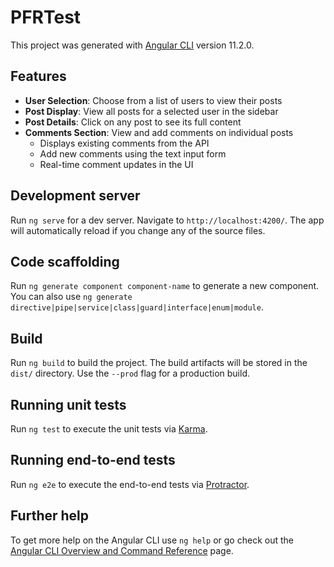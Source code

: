 # PFRTest

This project was generated with [Angular CLI](https://github.com/angular/angular-cli) version 11.2.0.

## Features

- **User Selection**: Choose from a list of users to view their posts
- **Post Display**: View all posts for a selected user in the sidebar
- **Post Details**: Click on any post to see its full content
- **Comments Section**: View and add comments on individual posts
  - Displays existing comments from the API
  - Add new comments using the text input form
  - Real-time comment updates in the UI

## Development server

Run `ng serve` for a dev server. Navigate to `http://localhost:4200/`. The app will automatically reload if you change any of the source files.

## Code scaffolding

Run `ng generate component component-name` to generate a new component. You can also use `ng generate directive|pipe|service|class|guard|interface|enum|module`.

## Build

Run `ng build` to build the project. The build artifacts will be stored in the `dist/` directory. Use the `--prod` flag for a production build.

## Running unit tests

Run `ng test` to execute the unit tests via [Karma](https://karma-runner.github.io).

## Running end-to-end tests

Run `ng e2e` to execute the end-to-end tests via [Protractor](http://www.protractortest.org/).

## Further help

To get more help on the Angular CLI use `ng help` or go check out the [Angular CLI Overview and Command Reference](https://angular.io/cli) page.
